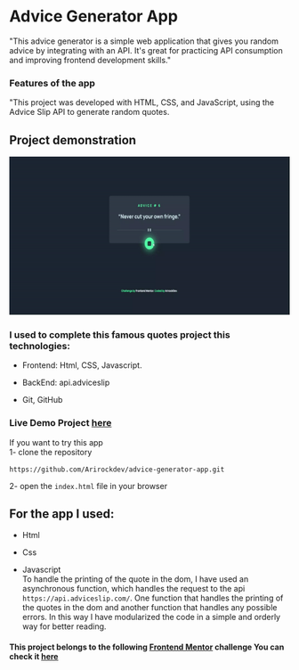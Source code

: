 # Advice Generator App

"This advice generator is a simple web application that gives you random advice by integrating with an API. It's great for practicing API consumption and improving frontend development skills."


### Features of the app

"This project was developed with HTML, CSS, and JavaScript, using the Advice Slip API to generate random quotes.


## Project demonstration

![](./images/video-ezgif.com-video-to-gif-converter.gif)


### I used to complete this famous quotes project this technologies:

- Frontend: Html, CSS, Javascript.

- BackEnd: api.adviceslip

- Git, GitHub


### Live Demo Project [here](https://advice-generator-app-frontendmentor-a.netlify.app/)


If you want to try this app  
1- clone the repository


    https://github.com/Arirockdev/advice-generator-app.git

  2- open the `index.html` file in your browser


## For the app I used:

- Html 

- Css

- Javascript  
To handle the printing of the quote in the dom, I have used an asynchronous function, which handles the request to the api `https://api.adviceslip.com/`. One function that handles the printing of the quotes in the dom and another function that handles any possible errors.
In this way I have modularized the code in a simple and orderly way for better reading.

#### This project belongs to the following [Frontend Mentor](https://www.frontendmentor.io/) challenge You can check it [here](https://www.frontendmentor.io/challenges/advice-generator-app-QdUG-13db)